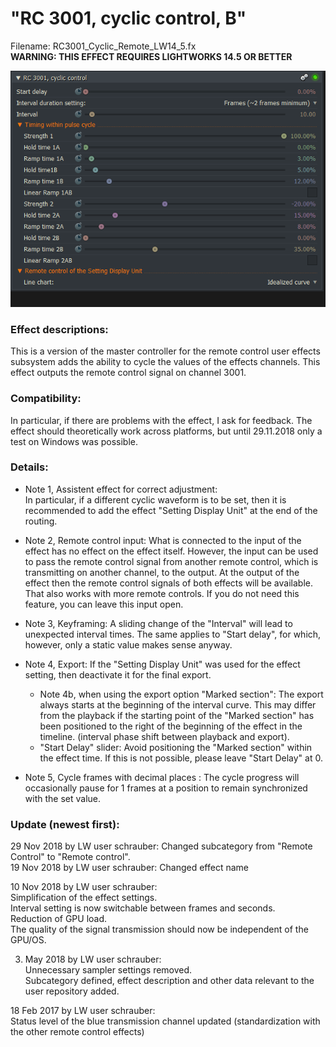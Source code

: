# "RC 3001, cyclic control, B"  
Filename: RC3001_Cyclic_Remote_LW14_5.fx  
**WARNING: THIS EFFECT REQUIRES LIGHTWORKS 14.5 OR BETTER**
   
![Preview]( https://raw.githubusercontent.com/FxSchrauber/Images_for_effects_repository/master/RC/RC_3001_cyclic_control_Nov2018.png)

### Effect descriptions:
This is a version of the master controller for the remote control user effects subsystem
adds the ability to cycle the values of the effects channels.
This effect outputs the remote control signal on channel 3001.

### Compatibility:
In particular, if there are problems with the effect, I ask for feedback.
The effect should theoretically work across platforms, but until 29.11.2018 only a test on Windows was possible.


### Details: 
- Note 1, Assistent effect for correct adjustment:  
In particular, if a different cyclic waveform is to be set,
then it is recommended to add the effect "Setting Display Unit" at the end of the routing.

- Note 2, Remote control input:
What is connected to the input of the effect has no effect on the effect itself. 
However, the input can be used to pass the remote control signal from another remote control, 
which is transmitting on another channel, to the output. 
At the output of the effect then the remote control signals of both effects will be available. 
That also works with more remote controls.
If you do not need this feature, you can leave this input open.

- Note 3, Keyframing:
A sliding change of the "Interval" will lead to unexpected interval times.
The same applies to "Start delay", for which, however, only a static value makes sense anyway.

- Note 4, Export: 
   If the "Setting Display Unit" was used for the effect setting, then deactivate it for the final export.
  - Note 4b, when using the export option "Marked section": 
    The export always starts at the beginning of the interval curve. 
    This may differ from the playback if the starting point of the "Marked section" has been positioned 
    to the right of the beginning of the effect in the timeline. (interval phase shift between playback and export). 
  - "Start Delay" slider: Avoid positioning the "Marked section" within the effect time. 
    If this is not possible, please leave "Start Delay" at 0.

- Note 5, Cycle frames with decimal places : 
The cycle progress will occasionally pause for 1 frames
at a position to remain synchronized with the set value.


### Update (newest first):
29 Nov 2018 by LW user schrauber: Changed subcategory from "Remote Control" to "Remote control".  
19 Nov 2018 by LW user schrauber: Changed effect name  

10 Nov 2018 by LW user schrauber:  
Simplification of the effect settings.  
Interval setting is now switchable between frames and seconds.  
Reduction of GPU load.  
The quality of the signal transmission should now be independent of the GPU/OS.  
                                 
3. May 2018 by LW user schrauber:  
Unnecessary sampler settings removed.  
Subcategory defined, effect description and other data relevant to the user repository added.  

18 Feb 2017 by LW user schrauber:  
Status level of the blue transmission channel updated (standardization with the other remote control effects)  

